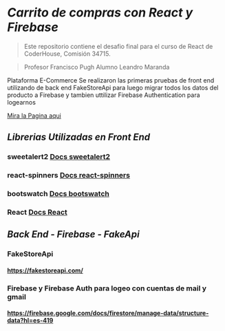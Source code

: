 # <em>Carrito de compras con React y Firebase</em>

>Este repositorio contiene el desafio final  para el curso de React de CoderHouse, Comisión 34715.

>Profesor Francisco Pugh
>Alumno Leandro Maranda

Plataforma E-Commerce 
Se realizaron las primeras pruebas de front end utilizando de back end  FakeStoreApi
para luego migrar todos los datos del producto a Firebase y tambien uttilizar 
Firebase Authentication para logearnos

[Mira la Pagina aqui](https://reacttiendacoder.vercel.app/)

## <em>Librerias Utilizadas en Front End</em>

### sweetalert2 [**Docs sweetalert2**](https://github.com/sweetalert2/sweetalert2)

### react-spinners [**Docs react-spinners**](https://github.com/davidhu2000/react-spinners2)

### bootswatch [**Docs bootswatch**](https://github.com/thomaspark/bootswatch/)

### React [**Docs React**](https://reactjs.org/docs/getting-started.html)


## <em>Back End - Firebase -  FakeApi</em>


### FakeStoreApi
#### https://fakestoreapi.com/

### Firebase y Firebase Auth para logeo con cuentas de mail y gmail
####  https://firebase.google.com/docs/firestore/manage-data/structure-data?hl=es-419



